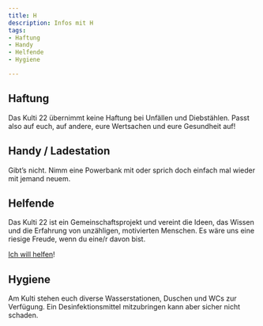 ```yaml
---
title: H
description: Infos mit H
tags:
- Haftung
- Handy
- Helfende
- Hygiene

---
```

## Haftung

Das Kulti 22 übernimmt keine Haftung bei Unfällen und Diebstählen. Passt also auf euch, auf andere, eure Wertsachen und eure Gesundheit auf!

## Handy / Ladestation

Gibt’s nicht. Nimm eine Powerbank mit oder sprich doch einfach mal wieder mit jemand neuem.

## Helfende

Das Kulti 22 ist ein Gemeinschaftsprojekt und vereint die Ideen, das Wissen und die Erfahrung von
unzähligen, motivierten Menschen. Es wäre uns eine riesige Freude, wenn du eine/r davon bist.

[Ich will helfen](/helfende)!

## Hygiene

Am Kulti stehen euch diverse Wasserstationen, Duschen und WCs zur Verfügung. Ein Desinfektionsmittel mitzubringen kann aber sicher nicht schaden.